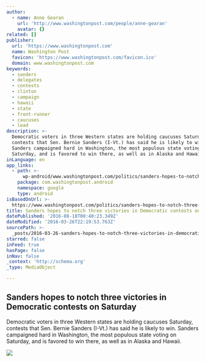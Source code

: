```yaml
---
author:
  - name: Anne Gearan
    url: 'http://www.washingtonpost.com/people/anne-gearan'
    avatar: {}
related: []
publisher:
  url: 'https://www.washingtonpost.com'
  name: Washington Post
  favicon: 'https://www.washingtonpost.com/favicon.ico'
  domain: www.washingtonpost.com
keywords:
  - sanders
  - delegates
  - contests
  - clinton
  - campaign
  - hawaii
  - state
  - front-runner
  - caucuses
  - lead
description: >-
  Democratic voters in three Western states are holding caucuses Saturday,
  contests that Sen. Bernie Sanders (I-Vt.) has said he is likely to win.
  Sanders campaigned hard in Washington, the most populous state voting on
  Saturday, and is favored to win there, as well as in Alaska and Hawaii.
inLanguage: en
app_links:
  - path: >-
      wp-android/www.washingtonpost.com/politics/sanders-hopes-to-notch-three-victories-in-democratic-contests-on-saturday/2016/03/26/bba69156-f367-11e5-a61f-e9c95c06edca_story.html
    package: com.washingtonpost.android
    namespace: google
    type: android
isBasedOnUrl: >-
  https://www.washingtonpost.com/politics/sanders-hopes-to-notch-three-victories-in-democratic-contests-on-saturday/2016/03/26/bba69156-f367-11e5-a61f-e9c95c06edca_story.html
title: Sanders hopes to notch three victories in Democratic contests on Saturday
datePublished: '2016-08-18T00:40:23.349Z'
dateModified: '2016-03-26T22:19:53.763Z'
sourcePath: >-
  _posts/2016-03-26-sanders-hopes-to-notch-three-victories-in-democratic-contest.md
starred: false
inFeed: true
hasPage: false
inNav: false
_context: 'http://schema.org'
_type: MediaObject

---
```

<article style=""><h1>Sanders hopes to notch three victories in Democratic contests on Saturday</h1><p>Democratic voters in three Western states are holding caucuses Saturday, contests that Sen. Bernie Sanders (I-Vt.) has said he is likely to win. Sanders campaigned hard in Washington, the most populous state voting on Saturday, and is favored to win there, as well as in Alaska and Hawaii.</p><img src="https://img.washingtonpost.com/rw/2010-2019/WashingtonPost/2016/03/26/National-Politics/Images/Washington_Caucuses_Democrats-01a7e.jpg" /></article>